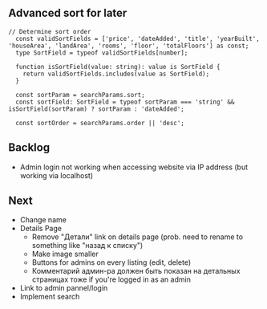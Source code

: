 ## Advanced sort for later

```
// Determine sort order
  const validSortFields = ['price', 'dateAdded', 'title', 'yearBuilt', 'houseArea', 'landArea', 'rooms', 'floor', 'totalFloors'] as const;
  type SortField = typeof validSortFields[number];

  function isSortField(value: string): value is SortField {
    return validSortFields.includes(value as SortField);
  }

  const sortParam = searchParams.sort;
  const sortField: SortField = typeof sortParam === 'string' && isSortField(sortParam) ? sortParam : 'dateAdded';

  const sortOrder = searchParams.order || 'desc';
```


## Backlog

- Admin login not working when accessing website via IP address (but working via localhost)


## Next

- Change name
- Details Page
  - Remove "Детали" link on details page (prob. need to rename to something like "назад к списку")
  - Make image smaller
  - Buttons for admins on every listing (edit, delete)
  - Комментарий админ-ра должен быть показан на детальных страницах тоже if you're logged in as an admin
- Link to admin pannel/login
- Implement search